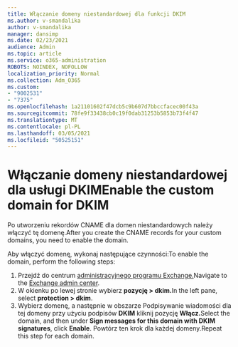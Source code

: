 ```yaml
---
title: Włączanie domeny niestandardowej dla funkcji DKIM
ms.author: v-smandalika
author: v-smandalika
manager: dansimp
ms.date: 02/23/2021
audience: Admin
ms.topic: article
ms.service: o365-administration
ROBOTS: NOINDEX, NOFOLLOW
localization_priority: Normal
ms.collection: Adm_O365
ms.custom:
- "9002531"
- "7375"
ms.openlocfilehash: 1a21101602f47dcb5c9b607d7bbccfacec00f43a
ms.sourcegitcommit: 78fe9f33438cb0c19f0dab31253b5853b73f4f47
ms.translationtype: MT
ms.contentlocale: pl-PL
ms.lasthandoff: 03/05/2021
ms.locfileid: "50525151"
---
```

# <a name="enable-the-custom-domain-for-dkim"></a><span data-ttu-id="730b5-102">Włączanie domeny niestandardowej dla usługi DKIM</span><span class="sxs-lookup"><span data-stu-id="730b5-102">Enable the custom domain for DKIM</span></span>

<span data-ttu-id="730b5-103">Po utworzeniu rekordów CNAME dla domen niestandardowych należy włączyć tę domenę.</span><span class="sxs-lookup"><span data-stu-id="730b5-103">After you create the CNAME records for your custom domains, you need to enable the domain.</span></span>

<span data-ttu-id="730b5-104">Aby włączyć domenę, wykonaj następujące czynności:</span><span class="sxs-lookup"><span data-stu-id="730b5-104">To enable the domain, perform the following steps:</span></span>

1. <span data-ttu-id="730b5-105">Przejdź do centrum [administracyjnego programu Exchange.](https://outlook.office365.com/ecp/)</span><span class="sxs-lookup"><span data-stu-id="730b5-105">Navigate to the [Exchange admin center](https://outlook.office365.com/ecp/).</span></span>
2. <span data-ttu-id="730b5-106">W okienku po lewej stronie wybierz **pozycję > dkim.**</span><span class="sxs-lookup"><span data-stu-id="730b5-106">In the left pane, select **protection > dkim**.</span></span>
3. <span data-ttu-id="730b5-107">Wybierz domenę, a następnie w obszarze Podpisywanie wiadomości dla tej domeny przy użyciu podpisów **DKIM** kliknij pozycję **Włącz.**</span><span class="sxs-lookup"><span data-stu-id="730b5-107">Select the domain, and then under **Sign messages for this domain with DKIM signatures**, click **Enable**.</span></span> <span data-ttu-id="730b5-108">Powtórz ten krok dla każdej domeny.</span><span class="sxs-lookup"><span data-stu-id="730b5-108">Repeat this step for each domain.</span></span>

